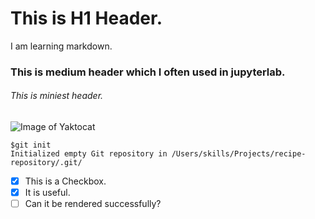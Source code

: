 # This is H1 Header.
I am learning markdown. 
### This is medium header which I often used in jupyterlab.
###### This is miniest header.
![Image of Yaktocat](https://octodex.github.com/images/yaktocat.png)

````
$git init 
Initialized empty Git repository in /Users/skills/Projects/recipe-repository/.git/
````
- [x] This is a Checkbox.
- [x] It is useful.
- [ ] Can it be rendered successfully?
